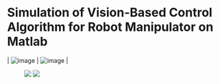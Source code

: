 # Simulation of Vision-Based Control Algorithm for Robot Manipulator on Matlab
| ![image](https://github.com/JiadingWen/01-Manipulator_Simulation/blob/master/img/ScreenShot1.gif) | ![image](https://github.com/JiadingWen/01-Manipulator_Simulation/blob/master/img/ScreenShot2.gif) |

<figure class="half">
    <img src="https://github.com/JiadingWen/01-Manipulator_Simulation/blob/master/img/ScreenShot1.gif">
    <img src="https://github.com/JiadingWen/01-Manipulator_Simulation/blob/master/img/ScreenShot2.gif">
</figure>